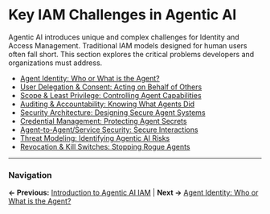 # Key IAM Challenges in Agentic AI

Agentic AI introduces unique and complex challenges for Identity and Access Management. Traditional IAM models designed for human users often fall short. This section explores the critical problems developers and organizations must address.

*   [Agent Identity: Who or What is the Agent?](./agent-identity.md)
*   [User Delegation & Consent: Acting on Behalf of Others](./user-delegation-consent.md)
*   [Scope & Least Privilege: Controlling Agent Capabilities](./scope-least-privilege.md)
*   [Auditing & Accountability: Knowing What Agents Did](./auditing-accountability.md)
*   [Security Architecture: Designing Secure Agent Systems](./security-architecture.md)
*   [Credential Management: Protecting Agent Secrets](./credential-management.md)
*   [Agent-to-Agent/Service Security: Secure Interactions](./agent-to-agent-security.md)
*   [Threat Modeling: Identifying Agentic AI Risks](./threat-modeling.md)
*   [Revocation & Kill Switches: Stopping Rogue Agents](./revocation-kill-switches.md)

---

### Navigation

**← Previous:** [Introduction to Agentic AI IAM](../intro/) | **Next →** [Agent Identity: Who or What is the Agent?](./agent-identity.md)
